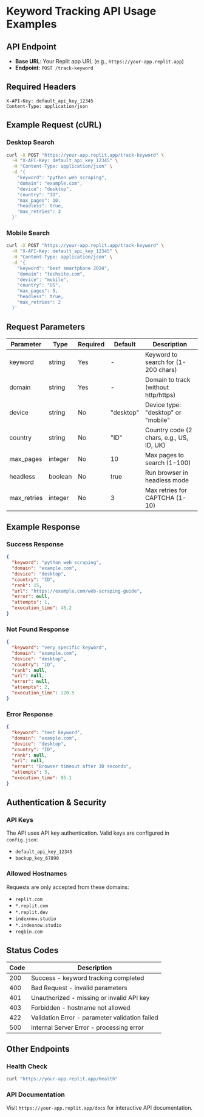 # Keyword Tracking API Usage Examples

## API Endpoint
- **Base URL**: Your Replit app URL (e.g., `https://your-app.replit.app`)
- **Endpoint**: `POST /track-keyword`

## Required Headers
```
X-API-Key: default_api_key_12345
Content-Type: application/json
```

## Example Request (cURL)

### Desktop Search
```bash
curl -X POST "https://your-app.replit.app/track-keyword" \
  -H "X-API-Key: default_api_key_12345" \
  -H "Content-Type: application/json" \
  -d '{
    "keyword": "python web scraping",
    "domain": "example.com",
    "device": "desktop",
    "country": "ID",
    "max_pages": 10,
    "headless": true,
    "max_retries": 3
  }'
```

### Mobile Search
```bash
curl -X POST "https://your-app.replit.app/track-keyword" \
  -H "X-API-Key: default_api_key_12345" \
  -H "Content-Type: application/json" \
  -d '{
    "keyword": "best smartphone 2024",
    "domain": "techsite.com",
    "device": "mobile",
    "country": "US",
    "max_pages": 5,
    "headless": true,
    "max_retries": 2
  }'
```

## Request Parameters

| Parameter | Type | Required | Default | Description |
|-----------|------|----------|---------|-------------|
| keyword | string | Yes | - | Keyword to search for (1-200 chars) |
| domain | string | Yes | - | Domain to track (without http/https) |
| device | string | No | "desktop" | Device type: "desktop" or "mobile" |
| country | string | No | "ID" | Country code (2 chars, e.g., US, ID, UK) |
| max_pages | integer | No | 10 | Max pages to search (1-100) |
| headless | boolean | No | true | Run browser in headless mode |
| max_retries | integer | No | 3 | Max retries for CAPTCHA (1-10) |

## Example Response

### Success Response
```json
{
  "keyword": "python web scraping",
  "domain": "example.com",
  "device": "desktop",
  "country": "ID",
  "rank": 15,
  "url": "https://example.com/web-scraping-guide",
  "error": null,
  "attempts": 1,
  "execution_time": 45.2
}
```

### Not Found Response
```json
{
  "keyword": "very specific keyword",
  "domain": "example.com",
  "device": "desktop",
  "country": "ID",
  "rank": null,
  "url": null,
  "error": null,
  "attempts": 2,
  "execution_time": 120.5
}
```

### Error Response
```json
{
  "keyword": "test keyword",
  "domain": "example.com",
  "device": "desktop",
  "country": "ID",
  "rank": null,
  "url": null,
  "error": "Browser timeout after 30 seconds",
  "attempts": 3,
  "execution_time": 95.1
}
```

## Authentication & Security

### API Keys
The API uses API key authentication. Valid keys are configured in `config.json`:
- `default_api_key_12345`
- `backup_key_67890`

### Allowed Hostnames
Requests are only accepted from these domains:
- `replit.com`
- `*.replit.com`
- `*.replit.dev`
- `indexnow.studio`
- `*.indexnow.studio`
- `reqbin.com`

## Status Codes

| Code | Description |
|------|-------------|
| 200 | Success - keyword tracking completed |
| 400 | Bad Request - invalid parameters |
| 401 | Unauthorized - missing or invalid API key |
| 403 | Forbidden - hostname not allowed |
| 422 | Validation Error - parameter validation failed |
| 500 | Internal Server Error - processing error |

## Other Endpoints

### Health Check
```bash
curl "https://your-app.replit.app/health"
```

### API Documentation
Visit `https://your-app.replit.app/docs` for interactive API documentation.